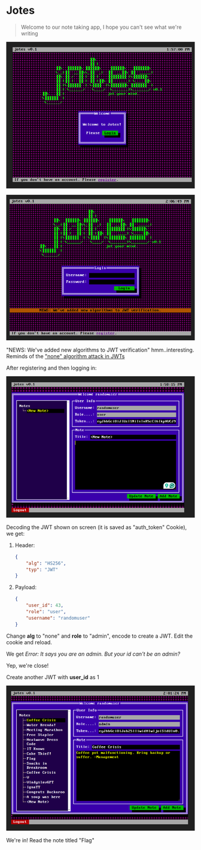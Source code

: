 # Jotes

> Welcome to our note taking app, I hope you can't see what we're writing

![image](./images/j1.png)

![image](./images/j2.png)

"NEWS: We've added new algorithms to JWT verification" hmm..interesting. Reminds of the ["none" algorithm attack in JWTs](../Cryptohack/Crypto%20on%20the%20Web/JSON%20Web%20Tokens.md)

After registering and then logging in:

![image](./images/j3.png)

Decoding the JWT shown on screen (it is saved as "auth_token" Cookie), we get:

1. Header:

    ```json
    {
        "alg": "HS256",
        "typ": "JWT"
    }
    ```

2. Payload:

    ```json
    {
        "user_id": 43,
        "role": "user",
        "username": "randomuser"
    }
    ```

Change **alg** to "none" and **role** to "admin", encode to create a JWT. Edit the cookie and reload.

We get *Error: It says you are an admin. But your id can't be an admin?*

Yep, we're close!

Create another JWT with **user_id** as 1

![image](./images/j4.png)

We're in! Read the note titled "Flag"
